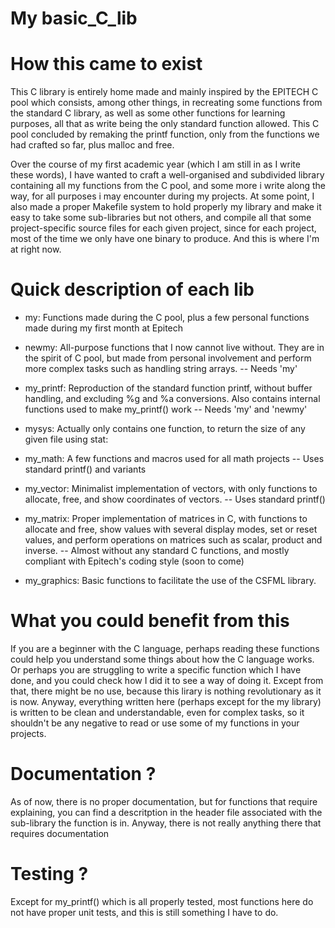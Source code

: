 # My basic_C_lib

# How this came to exist
This C library is entirely home made and mainly inspired by the EPITECH C pool which consists, among other things, in recreating some functions from the standard C library, as well as some other functions for learning purposes, all that as write being the only standard function allowed.
This C pool concluded by remaking the printf function, only from the functions we had crafted so far, plus malloc and free.

Over the course of my first academic year (which I am still in as I write these words), I have wanted to craft a well-organised and subdivided library containing all my functions from the C pool, and some more i write along the way, for all purposes i may encounter during my projects.
At some point, I also made a proper Makefile system to hold properly my library and make it easy to take some sub-libraries but not others, and compile all that some project-specific source files for each given project, since for each project, most of the time we only have one binary to produce.
And this is where I'm at right now.


# Quick description of each lib
- my:
Functions made during the C pool, plus a few personal functions made during my first month at Epitech


- newmy:
All-purpose functions that I now cannot live without. They are in the spirit of C pool, but made from personal involvement and perform more complex tasks such as handling string arrays.
-- Needs 'my'


- my_printf:
Reproduction of the standard function printf, without buffer handling, and excluding %g and %a conversions. Also contains internal functions used to make my_printf() work
-- Needs 'my' and 'newmy'


- mysys: Actually only contains one function, to return the size of any given file using stat:


- my_math:
A few functions and macros used for all math projects
-- Uses standard printf() and variants


- my_vector:
Minimalist implementation of vectors, with only functions to allocate, free, and show coordinates of vectors.
-- Uses standard printf()


- my_matrix:
Proper implementation of matrices in C, with functions to allocate and free, show values with several display modes, set or reset values, and perform operations on matrices such as scalar, product and inverse.
-- Almost without any standard C functions, and mostly compliant with Epitech's coding style (soon to come)


- my_graphics:
Basic functions to facilitate the use of the CSFML library.


# What you could benefit from this

If you are a beginner with the C language, perhaps reading these functions could help you understand some things about how the C language works. Or perhaps you are struggling to write a specific function which I have done, and you could check how I did it to see a way of doing it.
Except from that, there might be no use, because this lirary is nothing revolutionary as it is now. Anyway, everything written here (perhaps except for the my library) is written to be clean and understandable, even for complex tasks, so it shouldn't be any negative to read or use some of my functions in your projects.


# Documentation ?

As of now, there is no proper documentation, but for functions that require explaining, you can find a descritption in the header file associated with the sub-library the function is in. Anyway, there is not really anything there that requires documentation


# Testing ?

Except for my_printf() which is all properly tested, most functions here do not have proper unit tests, and this is still something I have to do.

